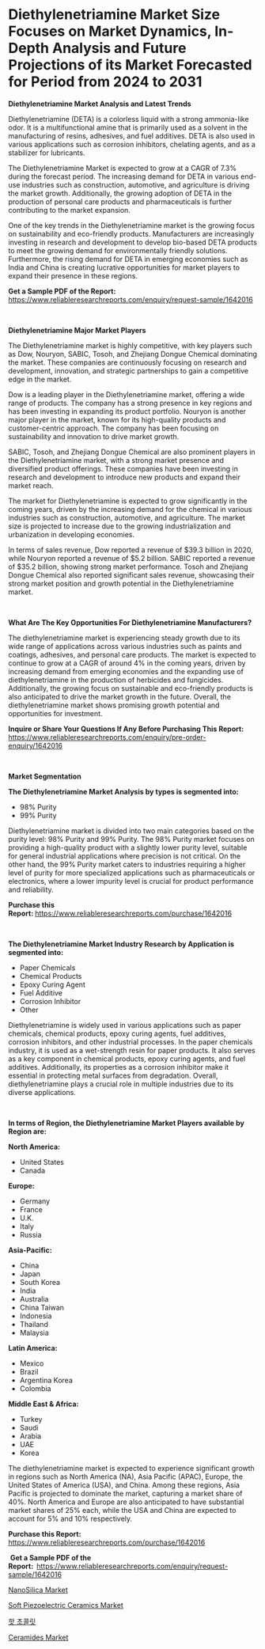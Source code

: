 <p><h1>Diethylenetriamine Market Size Focuses on Market Dynamics, In-Depth Analysis and Future Projections of its Market Forecasted for Period from 2024 to 2031</h1></p><p><strong>Diethylenetriamine Market Analysis and Latest Trends</strong></p>
<p><p>Diethylenetriamine (DETA) is a colorless liquid with a strong ammonia-like odor. It is a multifunctional amine that is primarily used as a solvent in the manufacturing of resins, adhesives, and fuel additives. DETA is also used in various applications such as corrosion inhibitors, chelating agents, and as a stabilizer for lubricants.</p><p>The Diethylenetriamine Market is expected to grow at a CAGR of 7.3% during the forecast period. The increasing demand for DETA in various end-use industries such as construction, automotive, and agriculture is driving the market growth. Additionally, the growing adoption of DETA in the production of personal care products and pharmaceuticals is further contributing to the market expansion.</p><p>One of the key trends in the Diethylenetriamine market is the growing focus on sustainability and eco-friendly products. Manufacturers are increasingly investing in research and development to develop bio-based DETA products to meet the growing demand for environmentally friendly solutions. Furthermore, the rising demand for DETA in emerging economies such as India and China is creating lucrative opportunities for market players to expand their presence in these regions.</p></p>
<p><strong>Get a Sample PDF of the Report:&nbsp;</strong> <a href="https://www.reliableresearchreports.com/enquiry/request-sample/1642016">https://www.reliableresearchreports.com/enquiry/request-sample/1642016</a></p>
<p>&nbsp;</p>
<p><strong>Diethylenetriamine Major Market Players</strong></p>
<p><p>The Diethylenetriamine market is highly competitive, with key players such as Dow, Nouryon, SABIC, Tosoh, and Zhejiang Dongue Chemical dominating the market. These companies are continuously focusing on research and development, innovation, and strategic partnerships to gain a competitive edge in the market.</p><p>Dow is a leading player in the Diethylenetriamine market, offering a wide range of products. The company has a strong presence in key regions and has been investing in expanding its product portfolio. Nouryon is another major player in the market, known for its high-quality products and customer-centric approach. The company has been focusing on sustainability and innovation to drive market growth.</p><p>SABIC, Tosoh, and Zhejiang Dongue Chemical are also prominent players in the Diethylenetriamine market, with a strong market presence and diversified product offerings. These companies have been investing in research and development to introduce new products and expand their market reach.</p><p>The market for Diethylenetriamine is expected to grow significantly in the coming years, driven by the increasing demand for the chemical in various industries such as construction, automotive, and agriculture. The market size is projected to increase due to the growing industrialization and urbanization in developing economies.</p><p>In terms of sales revenue, Dow reported a revenue of $39.3 billion in 2020, while Nouryon reported a revenue of $5.2 billion. SABIC reported a revenue of $35.2 billion, showing strong market performance. Tosoh and Zhejiang Dongue Chemical also reported significant sales revenue, showcasing their strong market position and growth potential in the Diethylenetriamine market.</p></p>
<p>&nbsp;</p>
<p><strong>What Are The Key Opportunities For Diethylenetriamine Manufacturers?</strong></p>
<p><p>The diethylenetriamine market is experiencing steady growth due to its wide range of applications across various industries such as paints and coatings, adhesives, and personal care products. The market is expected to continue to grow at a CAGR of around 4% in the coming years, driven by increasing demand from emerging economies and the expanding use of diethylenetriamine in the production of herbicides and fungicides. Additionally, the growing focus on sustainable and eco-friendly products is also anticipated to drive the market growth in the future. Overall, the diethylenetriamine market shows promising growth potential and opportunities for investment.</p></p>
<p><strong>Inquire or Share Your Questions If Any Before Purchasing This Report:</strong> <a href="https://www.reliableresearchreports.com/enquiry/pre-order-enquiry/1642016">https://www.reliableresearchreports.com/enquiry/pre-order-enquiry/1642016</a></p>
<p>&nbsp;</p>
<p><strong>Market Segmentation</strong></p>
<p><strong>The Diethylenetriamine Market Analysis by types is segmented into:</strong></p>
<p><ul><li>98% Purity</li><li>99% Purity</li></ul></p>
<p><p>Diethylenetriamine market is divided into two main categories based on the purity level: 98% Purity and 99% Purity. The 98% Purity market focuses on providing a high-quality product with a slightly lower purity level, suitable for general industrial applications where precision is not critical. On the other hand, the 99% Purity market caters to industries requiring a higher level of purity for more specialized applications such as pharmaceuticals or electronics, where a lower impurity level is crucial for product performance and reliability.</p></p>
<p><strong>Purchase this Report:&nbsp;</strong><a href="https://www.reliableresearchreports.com/purchase/1642016">https://www.reliableresearchreports.com/purchase/1642016</a></p>
<p>&nbsp;</p>
<p><strong>The Diethylenetriamine Market Industry Research by Application is segmented into:</strong></p>
<p><ul><li>Paper Chemicals</li><li>Chemical Products</li><li>Epoxy Curing Agent</li><li>Fuel Additive</li><li>Corrosion Inhibitor</li><li>Other</li></ul></p>
<p><p>Diethylenetriamine is widely used in various applications such as paper chemicals, chemical products, epoxy curing agents, fuel additives, corrosion inhibitors, and other industrial processes. In the paper chemicals industry, it is used as a wet-strength resin for paper products. It also serves as a key component in chemical products, epoxy curing agents, and fuel additives. Additionally, its properties as a corrosion inhibitor make it essential in protecting metal surfaces from degradation. Overall, diethylenetriamine plays a crucial role in multiple industries due to its diverse applications.</p></p>
<p>&nbsp;</p>
<p><strong>In terms of Region, the Diethylenetriamine Market Players available by Region are:</strong></p>
<p>
    <p> <strong> North America: </strong>
        <ul>
            <li>United States</li>
            <li>Canada</li>
        </ul>
        </p> 
    <p> <strong> Europe: </strong>
        <ul>
            <li>Germany</li>
            <li>France</li>
            <li>U.K.</li>
            <li>Italy</li>
            <li>Russia</li>
        </ul>
        </p> 
    <p> <strong> Asia-Pacific: </strong>
        <ul>
            <li>China</li>
            <li>Japan</li>
            <li>South Korea</li>
            <li>India</li>
            <li>Australia</li>
            <li>China Taiwan</li>
            <li>Indonesia</li>
            <li>Thailand</li>
            <li>Malaysia</li>
        </ul>
        </p> 
    <p> <strong> Latin America: </strong>
        <ul>
            <li>Mexico</li>
            <li>Brazil</li>
            <li>Argentina Korea</li>
            <li>Colombia</li>
        </ul>
        </p> 
    <p> <strong> Middle East & Africa: </strong>
        <ul>
            <li>Turkey</li>
            <li>Saudi</li>
            <li>Arabia</li>
            <li>UAE</li>
            <li>Korea</li>
        </ul>
    </p>
    </p>
<p><p>The diethylenetriamine market is expected to experience significant growth in regions such as North America (NA), Asia Pacific (APAC), Europe, the United States of America (USA), and China. Among these regions, Asia Pacific is projected to dominate the market, capturing a market share of 40%. North America and Europe are also anticipated to have substantial market shares of 25% each, while the USA and China are expected to account for 5% and 10% respectively.</p></p>
<p><strong>Purchase this Report: </strong><a href="https://www.reliableresearchreports.com/purchase/1642016">https://www.reliableresearchreports.com/purchase/1642016</a></p>
<p>&nbsp;<strong>Get a Sample PDF of the Report:&nbsp;&nbsp;</strong><a href="https://www.reliableresearchreports.com/enquiry/request-sample/1642016">https://www.reliableresearchreports.com/enquiry/request-sample/1642016</a></p>
<p><strong></strong></p>
<p><p><a href="https://view.publitas.com/reportprime-1/nanosilica-market-size-focuses-on-market-dynamics-in-depth-analysis-and-future-projections-of-its-market-forecasted-for-period-from-2023-to-2030/">NanoSilica Market</a></p><p><a href="https://metal-farmhouse-e95.notion.site/Soft-Piezoelectric-Ceramics-Market-Size-Focuses-on-Market-Dynamics-In-Depth-Analysis-and-Future-Pro-b2f83eb896b74dd1834bafe6f5e40be2">Soft Piezoelectric Ceramics Market</a></p><p><a href="https://medium.com/@wallacecumfgmings567556/%ED%95%AB-%EC%B4%88%EC%BD%9C%EB%A6%BF-%EC%8B%9C%EC%9E%A5-%EC%8B%9C%EC%9E%A5-%EC%A0%90%EC%9C%A0%EC%9C%A8-%EC%8B%9C%EC%9E%A5-%ED%8A%B8%EB%A0%8C%EB%93%9C-%EB%B0%8F-%EB%AF%B8%EB%9E%98-%EC%84%B1%EC%9E%A5-%ED%83%90%EC%83%89-f4deb8808524">핫 초콜릿</a></p><p><a href="https://view.publitas.com/reportprime-1/global-ceramides-market-size-and-market-trends-insights-and-projections-from-2023-to-2030/">Ceramides Market</a></p></p>
